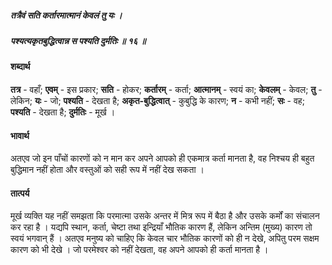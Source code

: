 ##### तत्रैवं सति कर्तारमात्मानं केवलं तु यः ।
##### पश्यत्यकृतबुद्धित्वान्न स पश्यति दुर्मतिः ॥ १६ ॥

#### शब्दार्थ

**तत्र** - वहाँ; **एवम्** - इस प्रकार; **सति** - होकर; **कर्तारम्** - कर्ता; **आत्मानम्** - स्वयं का; **केवलम्** - केवल; **तु** - लेकिन; **यः** - जो; **पश्यति** - देखता है; **अकृत-बुद्धित्वात्** - कुबुद्धि के कारण; **न** - कभी नहीं; **सः** - वह; **पश्यति** - देखता है; **दुर्मतिः** - मूर्ख ।

#### भावार्थ

अतएव जो इन पाँचों कारणों को न मान कर अपने आपको ही एकमात्र कर्ता मानता है, वह निश्चय ही बहुत बुद्धिमान नहीं होता और वस्तुओं को सही रूप में नहीं देख सकता ।

#### तात्पर्य

मूर्ख व्यक्ति यह नहीं समझता कि परमात्मा उसके अन्तर में मित्र रूप में बैठा है और उसके कर्मों का संचालन कर रहा है । यद्यपि स्थान, कर्ता, चेष्टा तथा इन्द्रियाँ भौतिक कारण हैं, लेकिन अन्तिम (मुख्य) कारण तो स्वयं भगवान् हैं । अतएव मनुष्य को चाहिए कि केवल चार भौतिक कारणों को ही न देखे, अपितु परम सक्षम कारण को भी देखे । जो परमेश्वर को नहीं देखता, वह अपने आपको ही कर्ता मानता है ।